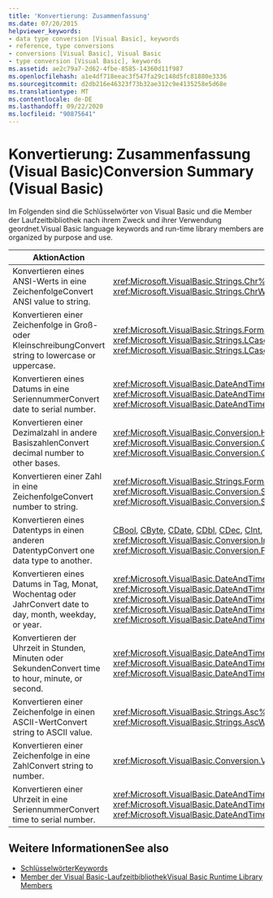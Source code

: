 ```yaml
---
title: 'Konvertierung: Zusammenfassung'
ms.date: 07/20/2015
helpviewer_keywords:
- data type conversion [Visual Basic], keywords
- reference, type conversions
- conversions [Visual Basic], Visual Basic
- type conversion [Visual Basic], keywords
ms.assetid: ae2c79a7-2d62-4fbe-8585-14360d11f987
ms.openlocfilehash: a1e4df718eeac3f547fa29c148d5fc81880e3336
ms.sourcegitcommit: d2db216e46323f73b32ae312c9e4135258e5d68e
ms.translationtype: MT
ms.contentlocale: de-DE
ms.lasthandoff: 09/22/2020
ms.locfileid: "90875641"
---
```

# <a name="conversion-summary-visual-basic"></a><span data-ttu-id="0c8a0-102">Konvertierung: Zusammenfassung (Visual Basic)</span><span class="sxs-lookup"><span data-stu-id="0c8a0-102">Conversion Summary (Visual Basic)</span></span>

<span data-ttu-id="0c8a0-103">Im Folgenden sind die Schlüsselwörter von Visual Basic und die Member der Laufzeitbibliothek nach ihrem Zweck und ihrer Verwendung geordnet.</span><span class="sxs-lookup"><span data-stu-id="0c8a0-103">Visual Basic language keywords and run-time library members are organized by purpose and use.</span></span>  
  
|<span data-ttu-id="0c8a0-104">Aktion</span><span class="sxs-lookup"><span data-stu-id="0c8a0-104">Action</span></span>|<span data-ttu-id="0c8a0-105">Sprachelement</span><span class="sxs-lookup"><span data-stu-id="0c8a0-105">Language element</span></span>|  
|------------|----------------------|  
|<span data-ttu-id="0c8a0-106">Konvertieren eines ANSI-Werts in eine Zeichenfolge</span><span class="sxs-lookup"><span data-stu-id="0c8a0-106">Convert ANSI value to string.</span></span>|<span data-ttu-id="0c8a0-107"><xref:Microsoft.VisualBasic.Strings.Chr%2A>, <xref:Microsoft.VisualBasic.Strings.ChrW%2A></span><span class="sxs-lookup"><span data-stu-id="0c8a0-107"><xref:Microsoft.VisualBasic.Strings.Chr%2A>, <xref:Microsoft.VisualBasic.Strings.ChrW%2A></span></span>|  
|<span data-ttu-id="0c8a0-108">Konvertieren einer Zeichenfolge in Groß- oder Kleinschreibung</span><span class="sxs-lookup"><span data-stu-id="0c8a0-108">Convert string to lowercase or uppercase.</span></span>|<span data-ttu-id="0c8a0-109"><xref:Microsoft.VisualBasic.Strings.Format%2A>, <xref:Microsoft.VisualBasic.Strings.LCase%2A>,<xref:Microsoft.VisualBasic.Strings.UCase%2A></span><span class="sxs-lookup"><span data-stu-id="0c8a0-109"><xref:Microsoft.VisualBasic.Strings.Format%2A>, <xref:Microsoft.VisualBasic.Strings.LCase%2A>,<xref:Microsoft.VisualBasic.Strings.UCase%2A></span></span>|  
|<span data-ttu-id="0c8a0-110">Konvertieren eines Datums in eine Seriennummer</span><span class="sxs-lookup"><span data-stu-id="0c8a0-110">Convert date to serial number.</span></span>|<span data-ttu-id="0c8a0-111"><xref:Microsoft.VisualBasic.DateAndTime.DateSerial%2A>, <xref:Microsoft.VisualBasic.DateAndTime.DateValue%2A></span><span class="sxs-lookup"><span data-stu-id="0c8a0-111"><xref:Microsoft.VisualBasic.DateAndTime.DateSerial%2A>, <xref:Microsoft.VisualBasic.DateAndTime.DateValue%2A></span></span>|  
|<span data-ttu-id="0c8a0-112">Konvertieren einer Dezimalzahl in andere Basiszahlen</span><span class="sxs-lookup"><span data-stu-id="0c8a0-112">Convert decimal number to other bases.</span></span>|<span data-ttu-id="0c8a0-113"><xref:Microsoft.VisualBasic.Conversion.Hex%2A>, <xref:Microsoft.VisualBasic.Conversion.Oct%2A></span><span class="sxs-lookup"><span data-stu-id="0c8a0-113"><xref:Microsoft.VisualBasic.Conversion.Hex%2A>, <xref:Microsoft.VisualBasic.Conversion.Oct%2A></span></span>|  
|<span data-ttu-id="0c8a0-114">Konvertieren einer Zahl in eine Zeichenfolge</span><span class="sxs-lookup"><span data-stu-id="0c8a0-114">Convert number to string.</span></span>|<span data-ttu-id="0c8a0-115"><xref:Microsoft.VisualBasic.Strings.Format%2A>, <xref:Microsoft.VisualBasic.Conversion.Str%2A></span><span class="sxs-lookup"><span data-stu-id="0c8a0-115"><xref:Microsoft.VisualBasic.Strings.Format%2A>, <xref:Microsoft.VisualBasic.Conversion.Str%2A></span></span>|  
|<span data-ttu-id="0c8a0-116">Konvertieren eines Datentyps in einen anderen Datentyp</span><span class="sxs-lookup"><span data-stu-id="0c8a0-116">Convert one data type to another.</span></span>|<span data-ttu-id="0c8a0-117">[CBool](../functions/type-conversion-functions.md), [CByte](../functions/type-conversion-functions.md), [CDate](../functions/type-conversion-functions.md), [CDbl](../functions/type-conversion-functions.md), [CDec](../functions/type-conversion-functions.md), [CInt](../functions/type-conversion-functions.md), [CLng](../functions/type-conversion-functions.md), [CSng](../functions/type-conversion-functions.md), [CShort](../functions/type-conversion-functions.md), [CStr](../functions/type-conversion-functions.md), [CType](../functions/ctype-function.md), <xref:Microsoft.VisualBasic.Conversion.Fix%2A> , <xref:Microsoft.VisualBasic.Conversion.Int%2A></span><span class="sxs-lookup"><span data-stu-id="0c8a0-117">[CBool](../functions/type-conversion-functions.md), [CByte](../functions/type-conversion-functions.md), [CDate](../functions/type-conversion-functions.md), [CDbl](../functions/type-conversion-functions.md), [CDec](../functions/type-conversion-functions.md), [CInt](../functions/type-conversion-functions.md), [CLng](../functions/type-conversion-functions.md), [CSng](../functions/type-conversion-functions.md), [CShort](../functions/type-conversion-functions.md), [CStr](../functions/type-conversion-functions.md), [CType](../functions/ctype-function.md), <xref:Microsoft.VisualBasic.Conversion.Fix%2A>, <xref:Microsoft.VisualBasic.Conversion.Int%2A></span></span>|  
|<span data-ttu-id="0c8a0-118">Konvertieren eines Datums in Tag, Monat, Wochentag oder Jahr</span><span class="sxs-lookup"><span data-stu-id="0c8a0-118">Convert date to day, month, weekday, or year.</span></span>|<span data-ttu-id="0c8a0-119"><xref:Microsoft.VisualBasic.DateAndTime.Day%2A>, <xref:Microsoft.VisualBasic.DateAndTime.Month%2A>, <xref:Microsoft.VisualBasic.DateAndTime.Weekday%2A>, <xref:Microsoft.VisualBasic.DateAndTime.Year%2A></span><span class="sxs-lookup"><span data-stu-id="0c8a0-119"><xref:Microsoft.VisualBasic.DateAndTime.Day%2A>, <xref:Microsoft.VisualBasic.DateAndTime.Month%2A>, <xref:Microsoft.VisualBasic.DateAndTime.Weekday%2A>, <xref:Microsoft.VisualBasic.DateAndTime.Year%2A></span></span>|  
|<span data-ttu-id="0c8a0-120">Konvertieren der Uhrzeit in Stunden, Minuten oder Sekunden</span><span class="sxs-lookup"><span data-stu-id="0c8a0-120">Convert time to hour, minute, or second.</span></span>|<span data-ttu-id="0c8a0-121"><xref:Microsoft.VisualBasic.DateAndTime.Hour%2A>, <xref:Microsoft.VisualBasic.DateAndTime.Minute%2A>, <xref:Microsoft.VisualBasic.DateAndTime.Second%2A></span><span class="sxs-lookup"><span data-stu-id="0c8a0-121"><xref:Microsoft.VisualBasic.DateAndTime.Hour%2A>, <xref:Microsoft.VisualBasic.DateAndTime.Minute%2A>, <xref:Microsoft.VisualBasic.DateAndTime.Second%2A></span></span>|  
|<span data-ttu-id="0c8a0-122">Konvertieren einer Zeichenfolge in einen ASCII-Wert</span><span class="sxs-lookup"><span data-stu-id="0c8a0-122">Convert string to ASCII value.</span></span>|<span data-ttu-id="0c8a0-123"><xref:Microsoft.VisualBasic.Strings.Asc%2A>, <xref:Microsoft.VisualBasic.Strings.AscW%2A></span><span class="sxs-lookup"><span data-stu-id="0c8a0-123"><xref:Microsoft.VisualBasic.Strings.Asc%2A>, <xref:Microsoft.VisualBasic.Strings.AscW%2A></span></span>|  
|<span data-ttu-id="0c8a0-124">Konvertieren einer Zeichenfolge in eine Zahl</span><span class="sxs-lookup"><span data-stu-id="0c8a0-124">Convert string to number.</span></span>|<xref:Microsoft.VisualBasic.Conversion.Val%2A>|  
|<span data-ttu-id="0c8a0-125">Konvertieren einer Uhrzeit in eine Seriennummer</span><span class="sxs-lookup"><span data-stu-id="0c8a0-125">Convert time to serial number.</span></span>|<span data-ttu-id="0c8a0-126"><xref:Microsoft.VisualBasic.DateAndTime.TimeSerial%2A>, <xref:Microsoft.VisualBasic.DateAndTime.TimeValue%2A></span><span class="sxs-lookup"><span data-stu-id="0c8a0-126"><xref:Microsoft.VisualBasic.DateAndTime.TimeSerial%2A>, <xref:Microsoft.VisualBasic.DateAndTime.TimeValue%2A></span></span>|  
  
## <a name="see-also"></a><span data-ttu-id="0c8a0-127">Weitere Informationen</span><span class="sxs-lookup"><span data-stu-id="0c8a0-127">See also</span></span>

- [<span data-ttu-id="0c8a0-128">Schlüsselwörter</span><span class="sxs-lookup"><span data-stu-id="0c8a0-128">Keywords</span></span>](index.md)
- [<span data-ttu-id="0c8a0-129">Member der Visual Basic-Laufzeitbibliothek</span><span class="sxs-lookup"><span data-stu-id="0c8a0-129">Visual Basic Runtime Library Members</span></span>](../runtime-library-members.md)
